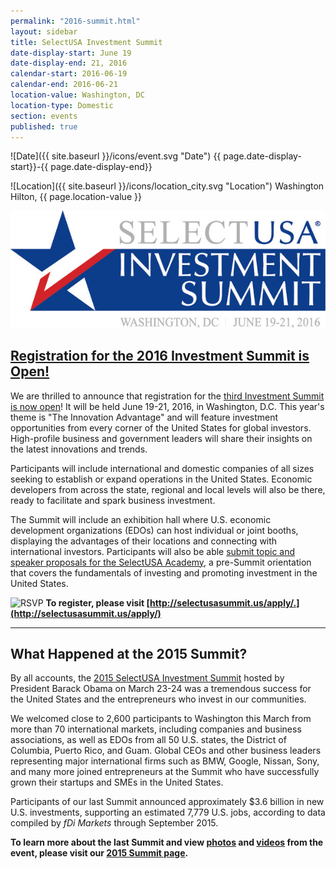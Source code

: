 ```yaml
---
permalink: "2016-summit.html"
layout: sidebar
title: SelectUSA Investment Summit
date-display-start: June 19
date-display-end: 21, 2016
calendar-start: 2016-06-19
calendar-end: 2016-06-21
location-value: Washington, DC
location-type: Domestic
section: events
published: true
---
```

![Date]({{ site.baseurl }}/icons/event.svg "Date") {{ page.date-display-start}}-{{ page.date-display-end}}

![Location]({{ site.baseurl }}/icons/location_city.svg "Location") Washington Hilton, {{ page.location-value }}

![Logo of 2016 Summit](images/susa_summit_with_date.jpg )

## [Registration for the 2016 Investment Summit is Open!](http://selectusasummit.us/)

We are thrilled to announce that registration for the [third Investment Summit is now open](http://selectusasummit.us/)! It will be held June 19-21, 2016, in Washington, D.C. This year's theme is "The Innovation Advantage" and will feature investment opportunities from every corner of the United States for global investors. High-profile business and government leaders will share their insights on the latest innovations and trends.

Participants will include international and domestic companies of all sizes seeking to establish or expand operations in the United States. Economic developers from across the state, regional and local levels will also be there, ready to facilitate and spark business investment. 

The Summit will include an exhibition hall where U.S. economic development organizations (EDOs) can host individual or joint booths, displaying the advantages of their locations and connecting with international investors. Participants will also be able [submit topic and speaker proposals for the SelectUSA Academy](http://selectusasummit.us/summit-academy-program/), a pre-Summit orientation that covers the fundamentals of investing and promoting investment in the United States. 

![RSVP](https://google.github.io/material-design-icons/content/svg/design/ic_send_24px.svg "RSVP") **To register, please visit [http://selectusasummit.us/apply/.](http://selectusasummit.us/apply/)**

-------

## What Happened at the 2015 Summit?

By all accounts, the [2015 SelectUSA Investment Summit](http://selectusa.commerce.gov/2015-summit.html) hosted by President Barack Obama on March 23-24 was a tremendous success for the United States and the entrepreneurs who invest in our communities.

We welcomed close to 2,600 participants to Washington this March from more than 70 international markets, including companies and business associations, as well as EDOs from all 50 U.S. states, the District of Columbia, Puerto Rico, and Guam. Global CEOs and other business leaders representing major international firms such as BMW, Google, Nissan, Sony, and many more joined entrepreneurs at the Summit who have successfully grown their startups and SMEs in the United States.

Participants of our last Summit announced approximately $3.6 billion in new U.S. investments, supporting an estimated 7,779 U.S. jobs, according to data compiled by *fDi Markets* through September 2015.

**To learn more about the last Summit and view [photos](http://selectusa.commerce.gov/2015-summit/day-one-photos.html) and [videos](http://selectusa.commerce.gov/2015-summit/plenary-session-videos.html) from the event, please visit our [2015 Summit page](http://selectusa.commerce.gov/2015-summit.html).**
